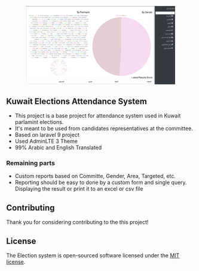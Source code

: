 <p align="center"><a href="https://sz4h.com" target="_blank"><img src="https://raw.githubusercontent.com/sz4h/elections-attendance/main/screenshot.png" width="400"></a></p>

## Kuwait Elections Attendance System

- This project is a base project for attendance system used in Kuwait parlamint elections.
- It's meant to be used from candidates representatives at the committee.
- Based on laravel 9 project
- Used AdminLTE 3 Theme
- 99% Arabic and English Translated

### Remaining parts
- Custom reports based on Committe, Gender, Area, Targeted, etc.
- Reporting should be easy to done by a custom form and single query. Displaying the result or print it to an excel or csv file


## Contributing

Thank you for considering contributing to the this project! 

## License

The Election system is open-sourced software licensed under the [MIT license](https://opensource.org/licenses/MIT).
